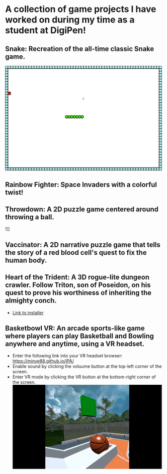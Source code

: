 # A collection of game projects I have worked on during my time as a student at DigiPen!

## Snake: Recreation of the all-time classic Snake game.
![](/Screenshots/snake1.PNG)

## Rainbow Fighter: Space Invaders with a colorful twist! 

## Throwdown: A 2D puzzle game centered around throwing a ball.
![]

## Vaccinator: A 2D narrative puzzle game that tells the story of a red blood cell's quest to fix the human body.
## Heart of the Trident: A 3D rogue-lite dungeon crawler. Follow Triton, son of Poseidon, on his quest to prove his worthiness of inheriting the almighty conch.
   - [Link to installer](https://drive.google.com/file/d/117NUFuCDk1laaTeMvF7h4PWiw-NqHqKL/view?usp=share_link)



## Basketbowl VR: An arcade sports-like game where players can play Basketball and Bowling anywhere and anytime, using a VR headset.
  - Enter the following link into your VR headset browser: https://minye88.github.io/IPA/
  - Enable sound by clicking the voluume button at the top-left corner of the screen.
  - Enter VR mode by clicking the VR button at the bottom-right corner of the screen.
![basketball gif](/Screenshots/basketball.gif)
 
  
